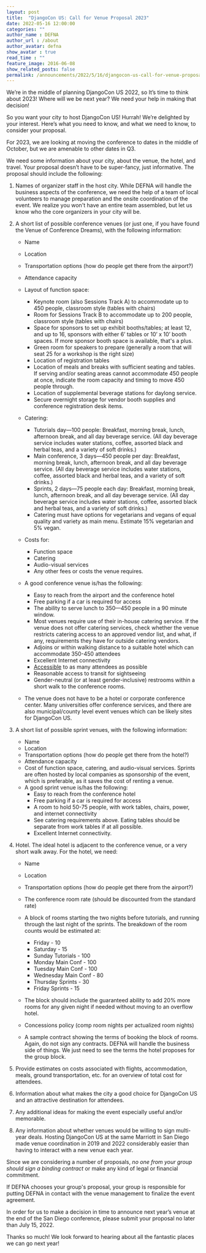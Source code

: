 ```yaml
---
layout: post
title:  "DjangoCon US: Call for Venue Proposal 2023"
date: 2022-05-16 12:00:00
categories: ""
author_name : DEFNA
author_url : /about
author_avatar: defna
show_avatar : true
read_time : ""
feature_image: 2016-06-08
show_related_posts: false
permalink: /announcements/2022/5/16/djangocon-us-call-for-venue-proposal-2023/
---
```


We’re in the middle of planning DjangoCon US 2022, so It’s time to think about 2023! Where will we be next year? We need your help in making that decision!

So you want your city to host DjangoCon US! Hurrah! We’re delighted by your interest. Here’s what you need to know, and what we need to know, to consider your proposal.

For 2023, we are looking at moving the conference to dates in the middle of October, but we are amenable to other dates in Q3.

We need some information about your city, about the venue, the hotel, and travel. Your proposal doesn’t have to be super-fancy, just informative. The proposal should include the following:

1. Names of organizer staff in the host city. While DEFNA will handle the business aspects of the conference, we need the help of a team of local volunteers to manage preparation and the onsite coordination of the event. We realize you won't have an entire team assembled, but let us know who the core organizers in your city will be.

2. A short list of possible conference venues (or just one, if you have found the Venue of Conference Dreams), with the following information:

	* Name
	* Location
	* Transportation options (how do people get there from the airport?)
	* Attendance capacity
	* Layout of function space:
		* Keynote room (also Sessions Track A) to accommodate up to 450 people, classroom style (tables with chairs)
		* Room for Sessions Track B to accommodate up to 200 people, classroom style (tables with chairs)
		* Space for sponsors to set up exhibit booths/tables; at least 12, and up to 16, sponsors with either 6’ tables or 10’ x 10’ booth spaces. If more sponsor booth space is available, that's a plus.
		* Green room for speakers to prepare (generally a room that will seat 25 for a workshop is the right size)
		* Location of registration tables
		* Location of meals and breaks with sufficient seating and tables. If serving and/or seating areas cannot accommodate 450 people at once, indicate the room capacity and timing to move 450 people through.
		* Location of supplemental beverage stations for daylong service.
		* Secure overnight storage for vendor booth supplies and conference registration desk items.

	* Catering:
		* Tutorials day—100 people: Breakfast, morning break, lunch, afternoon break, and all day beverage service. (All day beverage service includes water stations, coffee, assorted black and herbal teas, and a variety of soft drinks.)
		* Main conference, 3 days—450 people per day: Breakfast, morning break, lunch, afternoon break, and all day beverage service. (All day beverage service includes water stations, coffee, assorted black and herbal teas, and a variety of soft drinks.)
		* Sprints, 2 days—75 people each day: Breakfast, morning break, lunch, afternoon break, and all day beverage service. (All day beverage service includes water stations, coffee, assorted black and herbal teas, and a variety of soft drinks.)
		* Catering must have options for vegetarians and vegans of equal quality and variety as main menu. Estimate 15% vegetarian and 5% vegan.

	* Costs for:
		* Function space
		* Catering
		* Audio-visual services
		* Any other fees or costs the venue requires.

	* A good conference venue is/has the following:
		* Easy to reach from the airport and the conference hotel
		* Free parking if a car is required for access
		* The ability to serve lunch to 350—450 people in a 90 minute window.
		* Most venues require use of their in-house catering service. If the venue does not offer catering services, check whether the venue restricts catering access to an approved vendor list, and what, if any, requirements they have for outside catering vendors.
		* Adjoins or within walking distance to a suitable hotel which can accommodate 350-450 attendees
		* Excellent Internet connectivity
		* [Accessible](https://modelviewculture.com/pieces/organizing-more-accessible-tech-events) to as many attendees as possible
		* Reasonable access to transit for sightseeing
		* Gender-neutral (or at least gender-inclusive) restrooms within a short walk to the conference rooms.

	* The venue does not have to be a hotel or corporate conference center. Many universities offer conference services, and there are also municipal/county level event venues which can be likely sites for DjangoCon US.

3. A short list of possible sprint venues, with the following information:

	* Name
	* Location
	* Transportation options (how do people get there from the hotel?)
	* Attendance capacity
	* Cost of function space, catering, and audio-visual services. Sprints are often hosted by local companies as sponsorship of the event, which is preferable, as it saves the cost of renting a venue.
	* A good sprint venue is/has the following:
		* Easy to reach from the conference hotel
		* Free parking if a car is required for access
		* A room to hold 50-75 people, with work tables, chairs, power, and internet connectivity
		* See catering requirements above. Eating tables should be separate from work tables if at all possible.
		* Excellent Internet connectivity.

4. Hotel. The ideal hotel is adjacent to the conference venue, or a very short walk away. For the hotel, we need:

	* Name
	* Location
	* Transportation options (how do people get there from the airport?)
	* The conference room rate (should be discounted from the standard rate)
	* A block of rooms starting the two nights before tutorials, and running through the last night of the sprints. The breakdown of the room counts would be estimated at:
	  * Friday - 10
	  * Saturday - 15
	  * Sunday Tutorials - 100
	  * Monday Main Conf - 100
	  * Tuesday Main Conf - 100
	  * Wednesday Main Conf - 80
	  * Thursday Sprints - 30
	  * Friday Sprints - 15

	* The block should include the guaranteed ability to add 20% more rooms for any given night if needed without moving to an overflow hotel.
	* Concessions policy (comp room nights per actualized room nights)
	* A sample contract showing the terms of booking the block of rooms. Again, do not sign any contracts. DEFNA will handle the business side of things. We just need to see the terms the hotel proposes for the group block.

5. Provide estimates on costs associated with flights, accommodation, meals, ground transportation, etc. for an overview of total cost for attendees.

6. Information about what makes the city a good choice for DjangoCon US and an attractive destination for attendees.

7. Any additional ideas for making the event especially useful and/or memorable.

8. Any information about whether venues would be willing to sign multi-year deals. Hosting DjangoCon US at the same Marriott in San Diego made venue coordination in 2019 and 2022 considerably easier than having to interact with a new venue each year.

Since we are considering a number of proposals, *no one from your group should sign a binding contract* or make any kind of legal or financial commitment.

If DEFNA chooses your group's proposal, your group is responsible for putting DEFNA in contact with the venue management to finalize the event agreement.

In order for us to make a decision in time to announce next year’s venue at the end of the San Diego conference, please submit your proposal no later than July 15, 2022.

Thanks so much! We look forward to hearing about all the fantastic places we can go next year!
